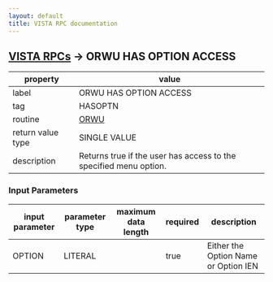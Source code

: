 ```yaml
---
layout: default
title: VISTA RPC documentation
---
```




## [VISTA RPCs](TableOfContent.md) &#8594; ORWU HAS OPTION ACCESS 

 property | value 
--- | --- 
 label | ORWU HAS OPTION ACCESS
 tag | HASOPTN
 routine | [ORWU](http://code.osehra.org/dox/Routine_ORWU_source.html)
 return value type | SINGLE VALUE
 description | Returns true if the user has access to the specified menu option.

### Input Parameters

| input parameter | parameter type | maximum data length | required | description | 
| --- | --- | --- | --- | --- | 
| OPTION | LITERAL |  | true | Either the Option Name or Option IEN | 